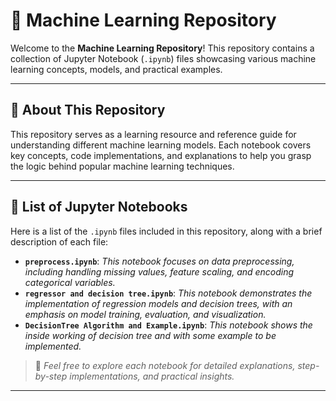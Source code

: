 # 🧠 Machine Learning Repository

Welcome to the **Machine Learning Repository**! This repository contains a collection of Jupyter Notebook (`.ipynb`) files showcasing various machine learning concepts, models, and practical examples.

---

## 📘 **About This Repository**
This repository serves as a learning resource and reference guide for understanding different machine learning models. Each notebook covers key concepts, code implementations, and explanations to help you grasp the logic behind popular machine learning techniques.

---

## 📁 **List of Jupyter Notebooks**
Here is a list of the `.ipynb` files included in this repository, along with a brief description of each file:

- **`preprocess.ipynb`**: *This notebook focuses on data preprocessing, including handling missing values, feature scaling, and encoding categorical variables.*
- **`regressor and decision tree.ipynb`**: *This notebook demonstrates the implementation of regression models and decision trees, with an emphasis on model training, evaluation, and visualization.*
- **`DecisionTree Algorithm and Example.ipynb`**: *This notebook shows the inside working of decision tree and with some example to be implemented.*

> 📘 *Feel free to explore each notebook for detailed explanations, step-by-step implementations, and practical insights.*

---
